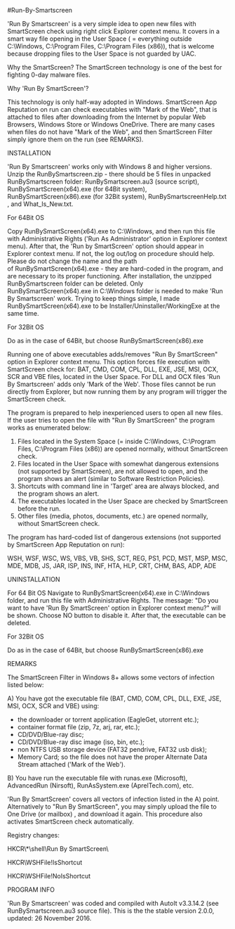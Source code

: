 #Run-By-Smartscreen

'Run By Smartscreen' is a very simple idea to open new files with SmartScreen check using right click Explorer context menu. It covers in a smart way file opening in the User Space ( = everything outside C:\Windows, C:\Program Files, C:\Program Files (x86)), that is welcome because dropping files to the User Space is not guarded by UAC.

Why the SmartScreen?
The SmartScreen technology is one of the best for fighting 0-day malware files.

Why 'Run By SmartScreen'?

This technology is only half-way adopted in Windows. SmartScreen App Reputation on run can check executables with "Mark of the Web", that is attached to files after downloading from the Internet by popular Web Browsers, Windows Store or Windows OneDrive. There are many cases when files do not have "Mark of the Web", and then SmartScreen Filter simply ignore them on the run (see REMARKS).


INSTALLATION


'Run By Smartscreen' works only with Windows 8 and higher versions. Unzip the RunBySmartscreen.zip - there should be 5 files in unpacked RunBySmartscreen folder: RunBySmartscreen.au3 (source script), RunBySmartScreen(x64).exe (for 64Bit system), RunBySmartScreen(x86).exe (for 32Bit system), RunBySmartscreenHelp.txt , and What_Is_New.txt.

For 64Bit OS

Copy RunBySmartScreen(x64).exe to C:\Windows, and then run this file with Administrative Rights ('Run As Administrator' option in Explorer context menu). After that, the 'Run by SmartScreen' option should appear in Explorer context menu. If not, the log out/log on procedure should help. Please do not change the name and the path of RunBySmartScreen(x64).exe - they are hard-coded in the program, and are necessary to its proper functioning. After installation, the unzipped RunBySmartscreen folder can be deleted. Only RunBySmartScreen(x64).exe in C:\Windows folder is needed to make 'Run By Smartscreen' work. Trying to keep things simple, I made RunBySmartScreen(x64).exe to be Installer/Uninstaller/WorkingExe at the same time.

For 32Bit OS

Do as in the case of 64Bit, but choose RunBySmartScreen(x86).exe


Running one of above executables adds/removes "Run By SmartScreen" option in Explorer context menu. This option forces file execution with SmartScreen check for: BAT, CMD, COM, CPL, DLL, EXE, JSE, MSI, OCX, SCR and VBE files, located in the User Space. For DLL and OCX files 'Run By Smartscreen' adds only 'Mark of the Web'. Those files cannot be run directly from Explorer, but now running them by any program will trigger the SmartScreen check. 

The program is prepared to help inexperienced users to open all new files. If the user tries to open the file with "Run By SmartScreen" the program works as enumerated below:
 
1. Files located in the System Space (= inside C:\Windows, C:\Program Files, C:\Program Files (x86)) are opened normally, without SmartScreen check.
2. Files located in the User Space with somewhat dangerous extensions (not supported by SmartScreen), are not allowed to open, and the program shows an alert (similar to Software Restriction Policies). 
3. Shortcuts with command line in 'Target' area are always blocked, and the program shows an alert.
4. The executables located in the User Space are checked by SmartScreen before the run.
5. Other files (media, photos, documents, etc.) are opened normally, without SmartScreen check.

The program has hard-coded list of dangerous extensions (not supported by SmartScreen App Reputation on run):

WSH, WSF, WSC, WS, VBS, VB, SHS, SCT, REG, PS1, PCD, MST, MSP, MSC, MDE, MDB, JS, JAR, ISP, INS, INF, HTA, HLP, CRT, CHM, BAS, ADP, ADE


UNINSTALLATION

For 64 Bit OS
Navigate to RunBySmartScreen(x64).exe in C:\Windows folder, and run this file with Administrative Rights. The message: "Do you want to have 'Run By SmartScreen' option in Explorer context menu?" will be shown. Choose NO button to disable it. After that, the executable can be deleted.

For 32Bit OS

Do as in the case of 64Bit, but choose RunBySmartScreen(x86).exe


REMARKS

The SmartScreen Filter in Windows 8+ allows some vectors of infection listed below:

A) You have got the executable file (BAT, CMD, COM, CPL, DLL, EXE, JSE, MSI, OCX, SCR and VBE) using:

* the downloader or torrent application (EagleGet, utorrent etc.);
* container format file (zip, 7z, arj, rar, etc.);
* CD/DVD/Blue-ray disc;
* CD/DVD/Blue-ray disc image (iso, bin, etc.);
* non NTFS USB storage device (FAT32 pendrive, FAT32 usb disk);
* Memory Card; so the file does not have the proper Alternate Data Stream attached ('Mark of the Web').

B) You have run the executable file with runas.exe (Microsoft), AdvancedRun (Nirsoft), RunAsSystem.exe (AprelTech.com), etc.

'Run By SmartScreen' covers all vectors of infection listed in the A) point. Alternatively to "Run By SmartScreen", you may simply upload the file to One Drive (or mailbox) , and download it again. This procedure also activates SmartScreen check automatically.

Registry changes:

HKCR\\*\shell\Run By SmartScreen\

HKCR\WSHFile!IsShortcut

HKCR\WSHFile!NoIsShortcut


PROGRAM INFO

'Run By Smartscreen' was coded and compiled with AutoIt v3.3.14.2 (see RunBySmartscreen.au3 source file). 
This is the the stable version 2.0.0, updated: 26 November 2016.
